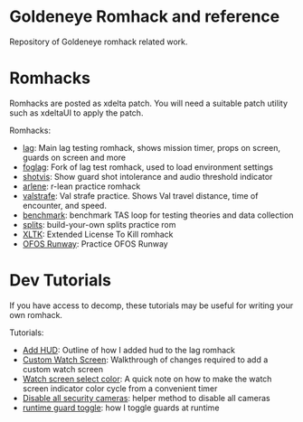 # Goldeneye Romhack and reference

Repository of Goldeneye romhack related work.

# Romhacks

Romhacks are posted as xdelta patch. You will need a suitable patch utility such as xdeltaUI to apply the patch.

Romhacks:

- [lag](lag/readme.md): Main lag testing romhack, shows mission timer, props on screen, guards on screen and more
- [foglag](foglag/readme.md): Fork of lag test romhack, used to load environment settings
- [shotvis](shotviz/readme.md): Show guard shot intolerance and audio threshold indicator
- [arlene](arlene/readme.md): r-lean practice romhack
- [valstrafe](valstrafe/readme.md): Val strafe practice. Shows Val travel distance, time of encounter, and speed.
- [benchmark](benchmark/readme.md): benchmark TAS loop for testing theories and data collection
- [splits](gsplits/readme.md): build-your-own splits practice rom
- [XLTK](XLTK/readme.md): Extended License To Kill romhack
- [OFOS Runway](ofos_runway/readme.md): Practice OFOS Runway

# Dev Tutorials

If you have access to decomp, these tutorials may be useful for writing your own romhack.

Tutorials:

- [Add HUD](lag/hud_readme.md): Outline of how I added hud to the lag romhack
- [Custom Watch Screen](doc/tutorial/WatchMenu.md): Walkthrough of changes required to add a custom watch screen
- [Watch screen select color](doc/tutorial/WatchSelectedRectangleColor.md): A quick note on how to make the watch screen indicator color cycle from a convenient timer
- [Disable all security cameras](doc/tutorial/DisableCctv.md): helper method to disable all cameras
- [runtime guard toggle](doc/tutorial/ToggleGuards.md): how I toggle guards at runtime
